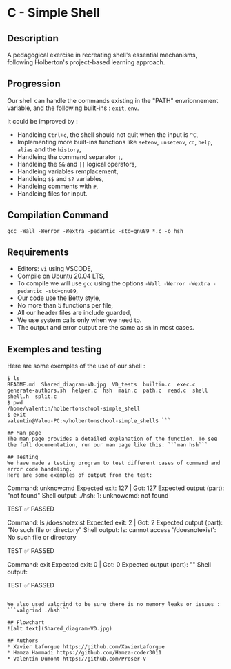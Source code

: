 # C - Simple Shell

## Description
A pedagogical exercise in recreating shell's essential mechanisms, following Holberton's project-based learning approach.

## Progression
Our shell can handle the commands existing in the "PATH" envrionnement variable, and the following built-ins : ```exit```, ```env```.

It could be improved by :
- Handleing ```Ctrl+c```, the shell should not quit when the input is ```^C```,
- Implementing more built-ins functions like ```setenv```, ```unsetenv```, ```cd```, ```help```, ```alias``` and the ```history```,
- Handleing the command separator ```;```,
- Handleing the ```&&``` and ```||``` logical operators,
- Handleing variables remplacement,
- Handleing ```$$``` and ```$?``` variables,
- Handleing comments with ```#```,
- Handleing files for input.

## Compilation Command
```gcc -Wall -Werror -Wextra -pedantic -std=gnu89 *.c -o hsh```

## Requirements
- Editors: ```vi``` using VSCODE,
- Compile on Ubuntu 20.04 LTS,
- To compile we will use ```gcc``` using the options ```-Wall -Werror -Wextra -pedantic -std=gnu89```,
- Our code use the Betty style,
- No more than 5 functions per file,
- All our header files are include guarded,
- We use system calls only when we need to.
- The output and error output are the same as ```sh``` in most cases.

## Exemples and testing
Here are some exemples of the use of our shell :

```valentin@Valou-PC:~/holbertonschool-simple_shell$ ./hsh
$ ls
README.md  Shared_diagram-VD.jpg  VD_tests  builtin.c  exec.c  generate-authors.sh  helper.c  hsh  main.c  path.c  read.c  shell  shell.h  split.c
$ pwd
/home/valentin/holbertonschool-simple_shell
$ exit
valentin@Valou-PC:~/holbertonschool-simple_shell$ ```

## Man page
The man page provides a detailed explanation of the function. To see the full documentation, run our man page like this: ```man hsh```

## Testing
We have made a testing program to test different cases of command and error code handeling.
Here are some exemples of output from the test:

```
Command: unknowcmd
Expected exit: 127 | Got: 127
Expected output (part): "not found"
Shell output:
./hsh: 1: unknowcmd: not found

TEST ✅ PASSED

Command: ls /doesnotexist
Expected exit: 2 | Got: 2
Expected output (part): "No such file or directory"
Shell output:
ls: cannot access '/doesnotexist': No such file or directory

TEST ✅ PASSED

Command: exit
Expected exit: 0 | Got: 0
Expected output (part): ""
Shell output:

TEST ✅ PASSED
```

We also used valgrind to be sure there is no memory leaks or issues :
```valgrind ./hsh```

## Flowchart
![alt text](Shared_diagram-VD.jpg)

## Authors
* Xavier Laforgue https://github.com/XavierLaforgue
* Hamza Hammadi https://github.com/Hamza-coder3011
* Valentin Dumont https://github.com/Proser-V